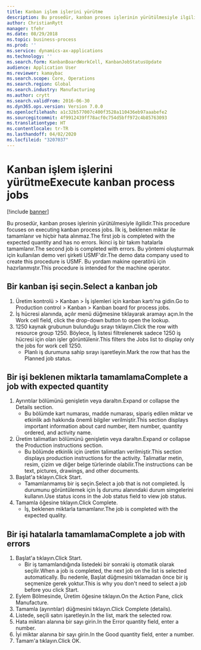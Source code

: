 ```yaml
---
title: Kanban işlem işlerini yürütme
description: Bu prosedür, kanban proses işlerinin yürütülmesiyle ilgilidir.
author: ChristianRytt
manager: tfehr
ms.date: 08/29/2018
ms.topic: business-process
ms.prod: ''
ms.service: dynamics-ax-applications
ms.technology: ''
ms.search.form: KanbanBoardWorkCell, KanbanJobStatusUpdate
audience: Application User
ms.reviewer: kamaybac
ms.search.scope: Core, Operations
ms.search.region: Global
ms.search.industry: Manufacturing
ms.author: crytt
ms.search.validFrom: 2016-06-30
ms.dyn365.ops.version: Version 7.0.0
ms.openlocfilehash: a1c32b577007c400f3528a110436eb97aaabefe2
ms.sourcegitcommit: 4f9912439ff78acf0c754d5bff972c4b85763093
ms.translationtype: HT
ms.contentlocale: tr-TR
ms.lasthandoff: 04/02/2020
ms.locfileid: "3207037"
---
```

# <a name="execute-kanban-process-jobs"></a><span data-ttu-id="0adee-103">Kanban işlem işlerini yürütme</span><span class="sxs-lookup"><span data-stu-id="0adee-103">Execute kanban process jobs</span></span>

[!include [banner](../../includes/banner.md)]

<span data-ttu-id="0adee-104">Bu prosedür, kanban proses işlerinin yürütülmesiyle ilgilidir.</span><span class="sxs-lookup"><span data-stu-id="0adee-104">This procedure focuses on executing kanban process jobs.</span></span> <span data-ttu-id="0adee-105">İlk iş, beklenen miktar ile tamamlanır ve hiçbir hata alınmaz.</span><span class="sxs-lookup"><span data-stu-id="0adee-105">The first job is completed with the expected quantity and has no errors.</span></span> <span data-ttu-id="0adee-106">İkinci iş bir takım hatalarla tamamlanır.</span><span class="sxs-lookup"><span data-stu-id="0adee-106">The second job is completed with errors.</span></span> <span data-ttu-id="0adee-107">Bu yöntemi oluşturmak için kullanılan demo veri şirketi USMF'dir.</span><span class="sxs-lookup"><span data-stu-id="0adee-107">The demo data company used to create this procedure is USMF.</span></span> <span data-ttu-id="0adee-108">Bu yordam makine operatörü için hazırlanmıştır.</span><span class="sxs-lookup"><span data-stu-id="0adee-108">This procedure is intended for the machine operator.</span></span>


## <a name="select-a-kanban-job"></a><span data-ttu-id="0adee-109">Bir kanban işi seçin.</span><span class="sxs-lookup"><span data-stu-id="0adee-109">Select a kanban job</span></span>
1. <span data-ttu-id="0adee-110">Üretim kontrolü > Kanban > İş işlemleri için kanban kartı'na gidin.</span><span class="sxs-lookup"><span data-stu-id="0adee-110">Go to Production control > Kanban > Kanban board for process jobs.</span></span>
2. <span data-ttu-id="0adee-111">İş hücresi alanında, açılır menü düğmesine tıklayarak aramayı açın.</span><span class="sxs-lookup"><span data-stu-id="0adee-111">In the Work cell field, click the drop-down button to open the lookup.</span></span>
3. <span data-ttu-id="0adee-112">1250 kaynak grubunun bulunduğu sırayı tıklayın.</span><span class="sxs-lookup"><span data-stu-id="0adee-112">Click the row with resource group 1250.</span></span> <span data-ttu-id="0adee-113">Böylece, İş listesi filtrelenerek sadece 1250 iş hücresi için olan işler görüntülenir.</span><span class="sxs-lookup"><span data-stu-id="0adee-113">This filters the Jobs list to display only the jobs for work cell 1250.</span></span>
    * <span data-ttu-id="0adee-114">Planlı iş durumuna sahip sırayı işaretleyin.</span><span class="sxs-lookup"><span data-stu-id="0adee-114">Mark the row that has the Planned job status.</span></span>  

## <a name="complete-a-job-with-expected-quantity"></a><span data-ttu-id="0adee-115">Bir işi beklenen miktarla tamamlama</span><span class="sxs-lookup"><span data-stu-id="0adee-115">Complete a job with expected quantity</span></span>
1. <span data-ttu-id="0adee-116">Ayrıntılar bölümünü genişletin veya daraltın.</span><span class="sxs-lookup"><span data-stu-id="0adee-116">Expand or collapse the Details section.</span></span>
    * <span data-ttu-id="0adee-117">Bu bölümde kart numarası, madde numarası, sipariş edilen miktar ve etkinlik adı hakkında önemli bilgiler verilmiştir.</span><span class="sxs-lookup"><span data-stu-id="0adee-117">This section displays important information about card number, item number, quantity ordered, and activity name.</span></span>  
2. <span data-ttu-id="0adee-118">Üretim talimatları bölümünü genişletin veya daraltın.</span><span class="sxs-lookup"><span data-stu-id="0adee-118">Expand or collapse the Production instructions section.</span></span>
    * <span data-ttu-id="0adee-119">Bu bölümde etkinlik için üretim talimatları verilmiştir.</span><span class="sxs-lookup"><span data-stu-id="0adee-119">This section displays production instructions for the activity.</span></span> <span data-ttu-id="0adee-120">Talimatlar metin, resim, çizim ve diğer belge türlerinde olabilir.</span><span class="sxs-lookup"><span data-stu-id="0adee-120">The instructions can be text, pictures, drawings, and other documents.</span></span>  
3. <span data-ttu-id="0adee-121">Başlat'a tıklayın.</span><span class="sxs-lookup"><span data-stu-id="0adee-121">Click Start.</span></span>
    * <span data-ttu-id="0adee-122">Tamamlanmamış bir iş seçin.</span><span class="sxs-lookup"><span data-stu-id="0adee-122">Select a job that is not completed.</span></span> <span data-ttu-id="0adee-123">İş durumunu görüntülemek için İş durumu alanındaki durum simgelerini kullanın.</span><span class="sxs-lookup"><span data-stu-id="0adee-123">Use status icons in the Job status field to view job status.</span></span>      
4. <span data-ttu-id="0adee-124">Tamamla öğesine tıklayın.</span><span class="sxs-lookup"><span data-stu-id="0adee-124">Click Complete.</span></span>
    * <span data-ttu-id="0adee-125">İş, beklenen miktarla tamamlanır.</span><span class="sxs-lookup"><span data-stu-id="0adee-125">The job is completed with the expected quality.</span></span>  

## <a name="complete-a-job-with-errors"></a><span data-ttu-id="0adee-126">Bir işi hatalarla tamamlama</span><span class="sxs-lookup"><span data-stu-id="0adee-126">Complete a job with errors</span></span>
1. <span data-ttu-id="0adee-127">Başlat'a tıklayın.</span><span class="sxs-lookup"><span data-stu-id="0adee-127">Click Start.</span></span>
    * <span data-ttu-id="0adee-128">Bir iş tamamlandığında listedeki bir sonraki iş otomatik olarak seçilir.</span><span class="sxs-lookup"><span data-stu-id="0adee-128">When a job is completed, the next job on the list is selected automatically.</span></span> <span data-ttu-id="0adee-129">Bu nedenle, Başlat düğmesini tıklamadan önce bir iş seçmenize gerek yoktur.</span><span class="sxs-lookup"><span data-stu-id="0adee-129">This is why you don't need to select a job before you click Start.</span></span>  
2. <span data-ttu-id="0adee-130">Eylem Bölmesinde, Üretim öğesine tıklayın.</span><span class="sxs-lookup"><span data-stu-id="0adee-130">On the Action Pane, click Manufacture.</span></span>
3. <span data-ttu-id="0adee-131">Tamamla (ayrıntılar) düğmesini tıklayın.</span><span class="sxs-lookup"><span data-stu-id="0adee-131">Click Complete (details).</span></span>
4. <span data-ttu-id="0adee-132">Listede, seçili satırı işaretleyin.</span><span class="sxs-lookup"><span data-stu-id="0adee-132">In the list, mark the selected row.</span></span>
5. <span data-ttu-id="0adee-133">Hata miktarı alanına bir sayı girin.</span><span class="sxs-lookup"><span data-stu-id="0adee-133">In the Error quantity field, enter a number.</span></span>
6. <span data-ttu-id="0adee-134">İyi miktar alanına bir sayı girin.</span><span class="sxs-lookup"><span data-stu-id="0adee-134">In the Good quantity field, enter a number.</span></span>
7. <span data-ttu-id="0adee-135">Tamam'a tıklayın.</span><span class="sxs-lookup"><span data-stu-id="0adee-135">Click OK.</span></span>

